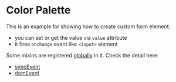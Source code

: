 # Color Palette

This is an example for showing how to create custom form element.

- you can set or get the value via `value` attribute
- it fires `onchange` event like `<input>` element


Some mixins are registered [globally](https://riot.js.org/guide/#global-mixins) in it. Check the detail here:
- [syncEvent](https://github.com/cognitom/riot-mixin-pack/tree/master/sync-event)
- [domEvent](https://github.com/cognitom/riot-mixin-pack/tree/master/dom-event)

